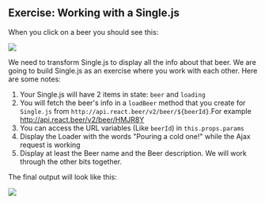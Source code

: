 ## Exercise: Working with a Single.js

When you click on a beer you should see this:

![](http://wes.io/fdWa/content)

We need to transform Single.js to display all the info about that beer. We are going to build Single.js as an exercise where you work with each other. Here are some notes:

1. Your Single.js will have 2 items in state: `beer` and `loading`
2. You will fetch the beer's info in a `loadBeer` method that you create for `Single.js` from `http://api.react.beer/v2/beer/${beerId}`.For example <http://api.react.beer/v2/beer/HMJR8Y>
3. You can access the URL variables (Like `beerId`) in `this.props.params`
4. Display the Loader with the words "Pouring a cold one!" while the Ajax request is working
5. Display at least the Beer name and the Beer description. We will work through the other bits together.

The final output will look like this: 

![](http://wes.io/fdsT/content)
